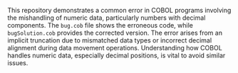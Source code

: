 This repository demonstrates a common error in COBOL programs involving the mishandling of numeric data, particularly numbers with decimal components.  The `bug.cob` file shows the erroneous code, while `bugSolution.cob` provides the corrected version. The error arises from an implicit truncation due to mismatched data types or incorrect decimal alignment during data movement operations. Understanding how COBOL handles numeric data, especially decimal positions, is vital to avoid similar issues.
